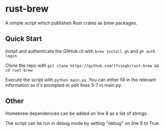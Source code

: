 # rust-brew

A simple script which publishes Rust crates as brew packages.

## Quick Start

Install and authenticate the GitHub cli with ```brew install gh``` and ```gh auth login```

Clone the repo with ```git clone https://github.com/tfsingh/rust-brew && cd rust-brew```

Execute the script with ```python main.py```. You can either fill in the relevant information as it's prompted or edit lines 5-7 in main.py.

## Other

Homebrew dependencies can be added on line 8 as a list of strings.

The script can be run in debug mode by setting "debug" on line 9 to True.